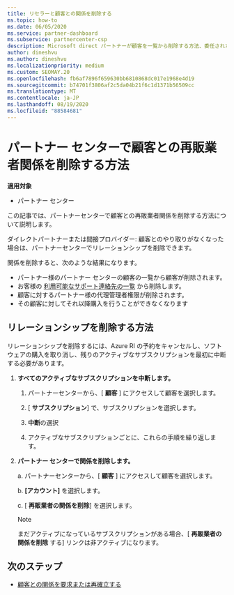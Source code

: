```yaml
---
title: リセラーと顧客との関係を削除する
ms.topic: how-to
ms.date: 06/05/2020
ms.service: partner-dashboard
ms.subservice: partnercenter-csp
description: Microsoft direct パートナーが顧客を一覧から削除する方法、委任された管理者特権を削除する方法、顧客のサポートまたは購入を停止する方法について説明します。
author: dineshvu
ms.author: dineshvu
ms.localizationpriority: medium
ms.custom: SEOMAY.20
ms.openlocfilehash: fb6af7896f659630bb6810868dc017e1968e4d19
ms.sourcegitcommit: b74701f3806af2c5da04b21f6c1d1371b56509cc
ms.translationtype: MT
ms.contentlocale: ja-JP
ms.lasthandoff: 08/19/2020
ms.locfileid: "88584681"
---
```

# <a name="how-to-remove-a-reseller-relationship-with-a-customer-in-partner-center"></a>パートナー センターで顧客との再販業者関係を削除する方法

**適用対象**

- パートナー センター

この記事では、パートナーセンターで顧客との再販業者関係を削除する方法について説明します。

ダイレクトパートナーまたは間接プロバイダー: 顧客とのやり取りがなくなった場合は、パートナーセンターでリレーションシップを削除できます。

関係を削除すると、次のような結果になります。

- パートナー様のパートナー センターの顧客の一覧から顧客が削除されます。
- お客様の [利用可能なサポート連絡先の一覧](assign-support-contacts.md) から削除します。
- 顧客に対するパートナー様の代理管理者権限が削除されます。
- その顧客に対してそれ以降購入を行うことができなくなります

## <a name="how-to-remove-a-relationship"></a>リレーションシップを削除する方法

リレーションシップを削除するには、Azure RI の予約をキャンセルし、ソフトウェアの購入を取り消し、残りのアクティブなサブスクリプションを最初に中断する必要があります。

1. **すべてのアクティブなサブスクリプションを中断します。**

   1. パートナーセンターから、[ **顧客** ] にアクセスして顧客を選択します。

   2. [ **サブスクリプション**] で、サブスクリプションを選択します。

   3. **中断**の選択

   4. アクティブなサブスクリプションごとに、これらの手順を繰り返します。

2. **パートナー センターで関係を削除します。**

   a. パートナーセンターから、[ **顧客** ] にアクセスして顧客を選択します。

   b. **[アカウント]** を選択します。

   c. [ **再販業者の関係を削除**] を選択します。

   > [!NOTE]
   > まだアクティブになっているサブスクリプションがある場合、[ **再販業者の関係を削除** する] リンクは非アクティブになります。

## <a name="next-steps"></a>次のステップ

- [顧客との関係を要求または再確立する](request-a-relationship-with-a-customer.md)
